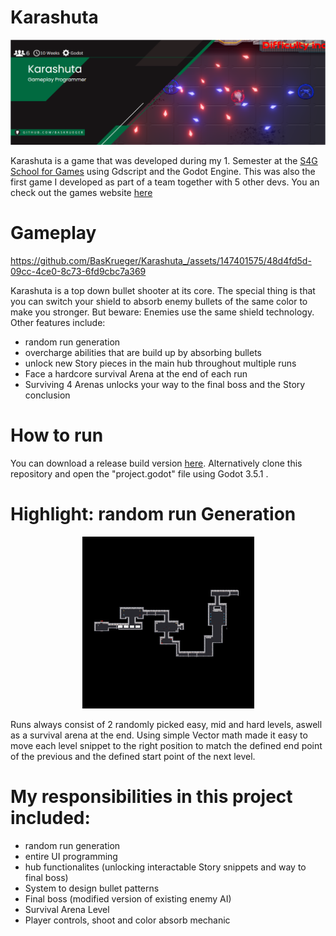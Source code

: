 # Karashuta
<p align="center">
    <img src="readme/Karashuta_Banner.PNG" alt="Karashuta Banner"><br>
</p>

Karashuta is a game that was developed during my 1. Semester at the [S4G School for Games](https://www.school4games.net/) using Gdscript and the Godot Engine. This was also the first game I developed as part of a team together with 5 other devs. You an check out the games website [here](https://karashuta.school4games.net/)

# Gameplay


https://github.com/BasKrueger/Karashuta_/assets/147401575/48d4fd5d-09cc-4ce0-8c73-6fd9cbc7a369


Karashuta is a top down bullet shooter at its core. The special thing is that you can switch your shield to absorb enemy bullets of the same color to make you stronger. But beware: Enemies use the same shield technology. 
Other features include:
- random run generation
- overcharge abilities that are build up by absorbing bullets
- unlock new Story pieces in the main hub throughout multiple runs
- Face a hardcore survival Arena at the end of each run
- Surviving 4 Arenas unlocks your way to the final boss and the Story conclusion

# How to run
You can download a release build version [here](https://s4g.itch.io/karashuta/devlog/500039/day-1-patch-lol). Alternatively clone this repository and open the "project.godot" file using Godot 3.5.1 .

# Highlight: random run Generation
<p align="center">
    <img src="readme/RunGeneration.gif" alt="Run Generation Gif"><br>
</p>

Runs always consist of 2 randomly picked easy, mid and hard levels, aswell as a survival arena at the end. Using simple Vector math made it easy to move each level snippet to the right position to match the defined end point of the previous and the defined start point of the next level.

# My responsibilities in this project included:
- random run generation
- entire UI programming
- hub functionalites (unlocking interactable Story snippets and way to final boss)
- System to design bullet patterns
- Final boss (modified version of existing enemy AI)
- Survival Arena Level
- Player controls, shoot and color absorb mechanic
